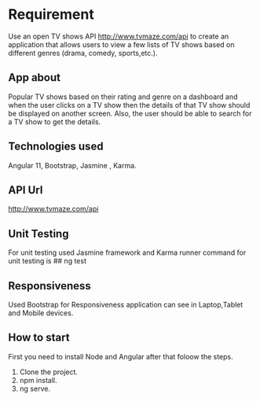 # Requirement

Use an open TV shows API http://www.tvmaze.com/api to create an application that allows users to view a few lists of TV shows based on different genres (drama, comedy, sports,etc.).

## App about

Popular TV shows based on their rating and genre on a dashboard and when the user clicks on a TV show then the details of that TV show should be displayed on another screen. Also, the user should be able to search for a TV show to get the details.

## Technologies used

Angular 11, Bootstrap, Jasmine , Karma.

## API Url

http://www.tvmaze.com/api

## Unit Testing

For unit testing used Jasmine framework and Karma runner command for unit testing is ## ng test

## Responsiveness

Used Bootstrap for Responsiveness application can see in Laptop,Tablet and Mobile devices.

## How to start

First you need to install Node and Angular after that foloow the steps.
1. Clone the project.
2. npm install.
3. ng serve.



